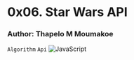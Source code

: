 # 0x06. Star Wars API

### Author: Thapelo M Moumakoe

`Algorithm` `Api` ![JavaScript](https://img.shields.io/badge/JavaScript_|_ES6-%23323330.svg?style=flat&logo=javascript&logoColor=%23F7DF1E)
